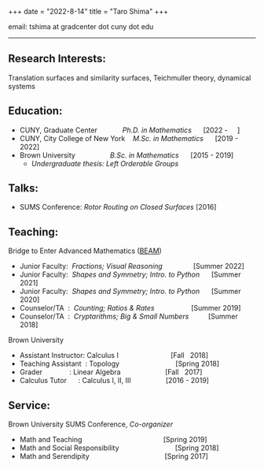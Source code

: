 +++
date = "2022-8-14"
title = "Taro Shima"
+++

email: tshima at gradcenter dot cuny dot edu

***
## Research Interests:

Translation surfaces and similarity surfaces, Teichmuller theory, dynamical systems


## Education:

* CUNY, Graduate Center &nbsp;&nbsp;&nbsp;&nbsp;&nbsp;&nbsp;&nbsp;&nbsp;&nbsp;&nbsp;&nbsp; *Ph.D. in Mathematics* &nbsp;&nbsp;&nbsp;&nbsp;&nbsp;[2022 - &nbsp;&nbsp;&nbsp;&nbsp;]
* CUNY, City College of New York &nbsp;&nbsp; *M.Sc. in Mathematics* &nbsp;&nbsp;&nbsp;&nbsp;&nbsp;[2019 - 2022]
* Brown University  &nbsp;&nbsp;&nbsp;&nbsp;&nbsp;&nbsp;&nbsp;&nbsp;&nbsp;&nbsp;&nbsp;&nbsp;&nbsp;&nbsp;&nbsp;&nbsp; *B.Sc. in Mathematics* &nbsp;&nbsp;&nbsp;&nbsp;&nbsp;[2015 - 2019]
    * *Undergraduate thesis: Left Orderable Groups*

## Talks:
* SUMS Conference:  *Rotor Routing on Closed Surfaces* [2016]

## Teaching:

Bridge to Enter Advanced Mathematics ([BEAM](beammath.org))
* Junior Faculty:&nbsp; *Fractions; Visual Reasoning &nbsp;&nbsp;&nbsp;&nbsp;&nbsp;&nbsp;&nbsp;&nbsp;&nbsp;&nbsp;*&nbsp;&nbsp;&nbsp;&nbsp; [Summer 2022]
* Junior Faculty:&nbsp; *Shapes and Symmetry; Intro. to Python* &nbsp;&nbsp;&nbsp;&nbsp; [Summer 2021]
* Junior Faculty:&nbsp; *Shapes and Symmetry; Intro. to Python* &nbsp;&nbsp;&nbsp;&nbsp; [Summer 2020]
* Counselor/TA&nbsp;&nbsp;:&nbsp; *Counting; Ratios & Rates&nbsp;&nbsp;&nbsp;&nbsp;&nbsp;&nbsp;&nbsp;&nbsp;&nbsp;&nbsp;&nbsp;&nbsp;&nbsp;&nbsp;&nbsp;&nbsp;* &nbsp; [Summer 2019]
* Counselor/TA&nbsp;&nbsp;:&nbsp; *Cryptarithms; Big & Small Numbers&nbsp;&nbsp;&nbsp;&nbsp;* &nbsp;&nbsp;&nbsp;&nbsp; [Summer 2018]

Brown University
* Assistant Instructor: Calculus I &nbsp;&nbsp;&nbsp;&nbsp;&nbsp;&nbsp;&nbsp;&nbsp;&nbsp;&nbsp;&nbsp;&nbsp;&nbsp;&nbsp;&nbsp;&nbsp;&nbsp;&nbsp;&nbsp;&nbsp;&nbsp;&nbsp;&nbsp;&nbsp;&nbsp;&nbsp;[Fall &nbsp;&nbsp;2018]
* Teaching Assistant&nbsp;&nbsp;: Topology &nbsp;&nbsp;&nbsp;&nbsp;&nbsp;&nbsp;&nbsp;&nbsp;&nbsp;&nbsp;&nbsp;&nbsp;&nbsp;&nbsp;&nbsp;&nbsp;&nbsp;&nbsp;&nbsp;&nbsp;&nbsp;&nbsp;&nbsp;&nbsp;&nbsp;&nbsp;&nbsp;&nbsp;[Spring 2018]
* Grader&nbsp;&nbsp;&nbsp;&nbsp;&nbsp;&nbsp;&nbsp;&nbsp;&nbsp;&nbsp;&nbsp;&nbsp;&nbsp;&nbsp;: Linear Algebra &nbsp;&nbsp;&nbsp;&nbsp;&nbsp;&nbsp;&nbsp;&nbsp;&nbsp;&nbsp;&nbsp;&nbsp;&nbsp;&nbsp;&nbsp;&nbsp;&nbsp;&nbsp;&nbsp;&nbsp;&nbsp;&nbsp;[Fall&nbsp;&nbsp; 2017]
* Calculus Tutor&nbsp;&nbsp;&nbsp;&nbsp;&nbsp;&nbsp;: Calculus I, II, III&nbsp;&nbsp;&nbsp;&nbsp;&nbsp;&nbsp;&nbsp;&nbsp;&nbsp;&nbsp;&nbsp;&nbsp;&nbsp;&nbsp;&nbsp;&nbsp;&nbsp;&nbsp;[2016 - 2019]

## Service:

Brown University SUMS Conference, *Co-organizer*
  * Math and Teaching &nbsp;&nbsp;&nbsp;&nbsp;&nbsp;&nbsp;&nbsp;&nbsp;&nbsp;&nbsp;&nbsp;&nbsp;&nbsp;&nbsp;&nbsp;&nbsp;&nbsp;&nbsp;&nbsp;&nbsp;&nbsp;&nbsp;&nbsp;&nbsp;&nbsp;&nbsp;&nbsp;&nbsp;&nbsp;&nbsp;&nbsp;&nbsp;&nbsp;&nbsp;&nbsp;&nbsp;&nbsp;&nbsp;&nbsp;&nbsp; [Spring 2019]
  * Math and Social Responsibility &nbsp;&nbsp;&nbsp;&nbsp;&nbsp;&nbsp;&nbsp;&nbsp;&nbsp;&nbsp;&nbsp;&nbsp;&nbsp;&nbsp;&nbsp;&nbsp;&nbsp;&nbsp;&nbsp;&nbsp;&nbsp;&nbsp;&nbsp;&nbsp;&nbsp;&nbsp;&nbsp;&nbsp;[Spring 2018]
  * Math and Serendipity &nbsp;&nbsp;&nbsp;&nbsp;&nbsp;&nbsp;&nbsp;&nbsp;&nbsp;&nbsp;&nbsp;&nbsp;&nbsp;&nbsp;&nbsp;&nbsp;&nbsp;&nbsp;&nbsp;&nbsp;&nbsp;&nbsp;&nbsp;&nbsp;&nbsp;&nbsp;&nbsp;&nbsp;&nbsp;&nbsp;&nbsp;&nbsp;&nbsp;&nbsp;&nbsp;&nbsp;&nbsp;&nbsp;[Spring 2017]
